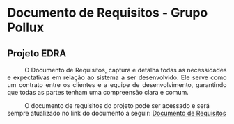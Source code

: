 # Documento de Requisitos - Grupo Pollux 
## Projeto EDRA

<style>
    p{
        text-indent: 40px;
    }
</style>

<div style="text-align: justify;">
<p>
O Documento de Requisitos, captura e detalha todas as necessidades e expectativas em relação ao sistema a ser desenvolvido. Ele serve como um contrato entre os clientes e a equipe de desenvolvimento, garantindo que todas as partes tenham uma compreensão clara e comum.
</p>
</div>


O documento de requisitos do projeto pode ser acessado e será sempre atualizado no link do documento a seguir: [Documento de Requisitos]()